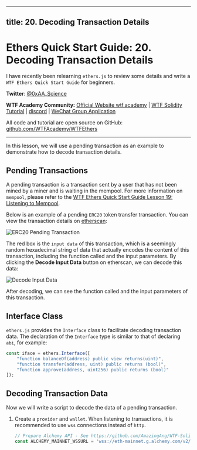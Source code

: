  ---
title: 20. Decoding Transaction Details
---

# Ethers Quick Start Guide: 20. Decoding Transaction Details

I have recently been relearning `ethers.js` to review some details and write a `WTF Ethers Quick Start Guide` for beginners.

**Twitter**: [@0xAA_Science](https://twitter.com/0xAA_Science)

**WTF Academy Community:** [Official Website wtf.academy](https://wtf.academy) | [WTF Solidity Tutorial](https://github.com/AmazingAng/WTF-Solidity) | [discord](https://discord.gg/5akcruXrsk) | [WeChat Group Application](https://docs.google.com/forms/d/e/1FAIpQLSe4KGT8Sh6sJ7hedQRuIYirOoZK_85miz3dw7vA1-YjodgJ-A/viewform?usp=sf_link)

All code and tutorial are open source on GitHub: [github.com/WTFAcademy/WTFEthers](https://github.com/WTFAcademy/WTF-Ethers)

-----

In this lesson, we will use a pending transaction as an example to demonstrate how to decode transaction details.

## Pending Transactions

A pending transaction is a transaction sent by a user that has not been mined by a miner and is waiting in the mempool. For more information on `mempool`, please refer to the [WTF Ethers Quick Start Guide Lesson 19: Listening to Mempool](https://github.com/WTFAcademy/WTF-Ethers/blob/main/19_Mempool/readme.md).

Below is an example of a pending `ERC20` token transfer transaction. You can view the transaction details on [etherscan](https://etherscan.io/tx/0xbe5af8b8885ea9d6ae8a2f3f44315554ff62daebf3f99b42eae9d4cda880208e):

![ERC20 Pending Transaction](./img/20-1.png)

The red box is the `input data` of this transaction, which is a seemingly random hexadecimal string of data that actually encodes the content of this transaction, including the function called and the input parameters. By clicking the **Decode Input Data** button on etherscan, we can decode this data:

![Decode Input Data](./img/20-2.png)

After decoding, we can see the function called and the input parameters of this transaction.

## Interface Class

`ethers.js` provides the `Interface` class to facilitate decoding transaction data. The declaration of the `Interface` type is similar to that of declaring `abi`, for example:

```js
const iface = ethers.Interface([
    "function balanceOf(address) public view returns(uint)",
    "function transfer(address, uint) public returns (bool)",
    "function approve(address, uint256) public returns (bool)"
]);
```

## Decoding Transaction Data

Now we will write a script to decode the data of a pending transaction.

1. Create a `provider` and `wallet`. When listening to transactions, it is recommended to use `wss` connections instead of `http`.

    ```js
    // Prepare Alchemy API - See https://github.com/AmazingAng/WTF-Solidity/blob/main/Topics/Tools/TOOL04_Alchemy/readme.md for reference
    const ALCHEMY_MAINNET_WSSURL = 'wss://eth-mainnet.g.alchemy.com/v2/oKmOQKbneVk
